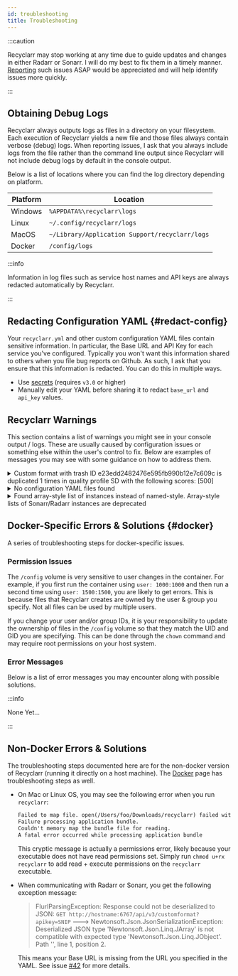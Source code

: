 ```yaml
---
id: troubleshooting
title: Troubleshooting
---
```


:::caution

Recyclarr may stop working at any time due to guide updates and changes in either Radarr or Sonarr.
I will do my best to fix them in a timely manner. [Reporting][issues] such issues ASAP would be
appreciated and will help identify issues more quickly.

[issues]: https://github.com/recyclarr/recyclarr/issues

:::

## Obtaining Debug Logs

Recyclarr always outputs logs as files in a directory on your filesystem. Each execution of
Recyclarr yields a new file and those files always contain verbose (debug) logs. When reporting
issues, I ask that you always include logs from the file rather than the command line output since
Recyclarr will not include debug logs by default in the console output.

Below is a list of locations where you can find the log directory depending on platform.

| Platform | Location                                       |
| -------- | ---------------------------------------------- |
| Windows  | `%APPDATA%\recyclarr\logs`                     |
| Linux    | `~/.config/recyclarr/logs`                     |
| MacOS    | `~/Library/Application Support/recyclarr/logs` |
| Docker   | `/config/logs`                                 |

:::info

Information in log files such as service host names and API keys are always redacted automatically
by Recyclarr.

:::

## Redacting Configuration YAML {#redact-config}

Your `recyclarr.yml` and other custom configuration YAML files contain sensitive information. In
particular, the Base URL and API Key for each service you've configured. Typically you won't want
this information shared to others when you file bug reports on Github. As such, I ask that you
ensure that this information is redacted. You can do this in multiple ways.

- Use [secrets](/reference/secrets-reference.md) (requires `v3.0` or higher)
- Manually edit your YAML before sharing it to redact `base_url` and `api_key` values.

## Recyclarr Warnings

This section contains a list of warnings you might see in your console output / logs. These are
usually caused by configuration issues or something else within the user's control to fix. Below are
examples of messages you may see with some guidance on how to address them.

<details><summary>
Custom format with trash ID e23edd2482476e595fb990b12e7c609c is duplicated 1 times in quality
profile SD with the following scores: [500]
</summary>

This situation is caused by specifying a custom format more than once under the same Quality
Profile. Whether the score is different or not doesn't matter; the score is shown in the warning
message to assist you with debugging the problem.

The below YAML is an example of what will cause this warning.

```yml
custom_formats:
  - trash_ids:
      - e7718d7a3ce595f289bfee26adc178f5 # Repack/Proper
      - e23edd2482476e595fb990b12e7c609c # DV HDR10
    quality_profiles:
      - name: SD
        score: 1000
  - trash_ids:
      - e23edd2482476e595fb990b12e7c609c # DV HDR10
    quality_profiles:
      - name: SD
        score: 500
```

Above, you can see that "DV HDR10" (Trash ID `e23edd2482476e595fb990b12e7c609c`) is specified
*twice* for the same quality profile named `SD`. The solution to this warning is to remove one of
the two custom formats. In this case, to demonstrate the solution, I'll remove the copy that is
assigned a score of `1000`:

```yml
custom_formats:
  - trash_ids:
      - e7718d7a3ce595f289bfee26adc178f5 # Repack/Proper
    quality_profiles:
      - name: SD
        score: 1000
  - trash_ids:
      - e23edd2482476e595fb990b12e7c609c # DV HDR10
    quality_profiles:
      - name: SD
        score: 500
```

</details>

<details><summary>
No configuration YAML files found
</summary>

Recyclarr could not find any YAML configuration files to load *or* files specified were missing.
There are three ways to provide configuration data:

1. Via the `recyclarr.yml` file.
1. One or more YAML files in the `configs` directory.
1. Paths to YAML files provided via the `--config` command line argument.

When using the CLI, the files provided *must* exist. To solve this error, use one of the above
methods to provide your YAML configuration. See the documentation about [default YAML
configuration][default-yaml] for more information. There is also [an
example](/reference/configuration-examples.md#yaml-structure) showing multiple configuration files
and their structure.

[default-yaml]: file-structure.md#default-yaml

</details>

<details><summary>
Found array-style list of instances instead of named-style. Array-style lists of Sonarr/Radarr
instances are deprecated
</summary>

:::note Version Requirement

This functionality requires `v3.0.0` or greater!

:::

Array style lists look like this:

```yml
radarr:
  - base_url: http://localhost:7878
    api_key: 123abc
```

This style is deprecated. Going forward, all instances must be named mappings. Convert the above to
something like this:

```yml
radarr:
  my_radarr_instance:
    base_url: http://localhost:7878
    api_key: 123abc
```

Where `my_radarr_instance` can be any name you want as long as it is valid YAML.

</details>

## Docker-Specific Errors & Solutions {#docker}

A series of troubleshooting steps for docker-specific issues.

### Permission Issues

The `/config` volume is very sensitive to user changes in the container. For example, if you first
run the container using `user: 1000:1000` and then run a second time using `user: 1500:1500`, you
are likely to get errors. This is because files that Recyclarr creates are owned by the user & group
you specify. Not all files can be used by multiple users.

If you change your user and/or group IDs, it is your responsibility to update the ownership of files
in the `/config` volume so that they match the UID and GID you are specifying. This can be done
through the `chown` command and may require root permissions on your host system.

### Error Messages

Below is a list of error messages you may encounter along with possible solutions.

:::info

None Yet...

:::

## Non-Docker Errors & Solutions

The troubleshooting steps documented here are for the non-docker version of Recyclarr (running it
directly on a host machine). The [Docker](installation/docker.md) page has troubleshooting steps as
well.

- On Mac or Linux OS, you may see the following error when you run `recyclarr`:

  ```txt
  Failed to map file. open(/Users/foo/Downloads/recyclarr) failed with error 13
  Failure processing application bundle.
  Couldn't memory map the bundle file for reading.
  A fatal error occurred while processing application bundle
  ```

  This cryptic message is actually a permissions error, likely because your executable does not have
  read permissions set. Simply run `chmod u+rx recyclarr` to add read + execute permissions on the
  `recyclarr` executable.

- When communicating with Radarr or Sonarr, you get the following exception message:

  > FlurlParsingException: Response could not be deserialized to JSON: `GET
  > http://hostname:6767/api/v3/customformat?apikey=SNIP` --->
  > Newtonsoft.Json.JsonSerializationException: Deserialized JSON type
  > 'Newtonsoft.Json.Linq.JArray' is not compatible with expected type
  > 'Newtonsoft.Json.Linq.JObject'. Path '', line 1, position 2.

  This means your Base URL is missing from the URL you specified in the YAML. See issue [#42] for
  more details.

[#42]: https://github.com/recyclarr/recyclarr/issues/42
